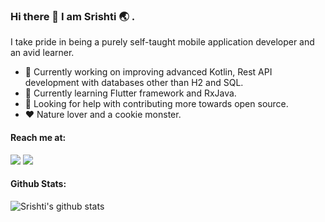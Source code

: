 ### Hi there 👋 I am Srishti :earth_asia: .

I take pride in being a purely self-taught mobile application developer and an avid learner.

- 🚧 Currently working on improving advanced Kotlin, Rest API development with databases other than H2 and SQL.
- 🌱 Currently learning Flutter framework and RxJava.
- 🤔 Looking for help with contributing more towards open source.
- :heart: Nature lover and a cookie monster.

#### Reach me at:
 ![](https://img.shields.io/badge/LinkedIn-Srishti_Rohatgi-informational?link=https://www.linkedin.com/in/srishti-rohatgi-04847516b/&link=https://www.linkedin.com/in/srishti-rohatgi-04847516b/&style=for-the-badge&logo=LinkedIn&logoColor=white&color=2bbc8a)
  ![](https://img.shields.io/badge/Portfolio-Srishti_Rohatgi-informational?link=https://srishti-r.github.io/portfolio/&style=for-the-badge&logo=Firefox&logoColor=white&color=2bbc8a)
 
 #### Github Stats:
  ![Srishti's github stats](https://github-readme-stats.vercel.app/api?username=srishti-R&show_icons=true&theme=radical)


